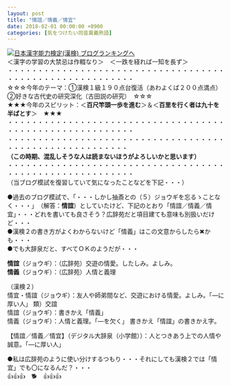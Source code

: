 ```yaml
---
layout: post
title: "情誼／情義／情宜"
date: 2018-02-01 00:00:00 +0900
categories: [気をつけたい同音異義熟語]
---
```


[![](/syuusyuu9701/assets/images/情誼／情義／情宜-br_c_3028_1.gif)](http://blog.with2.net/link.php?1659096:3028 "日本漢字能力検定(漢検) ブログランキングへ")[日本漢字能力検定(漢検) ブログランキングへ](http://blog.with2.net/link.php?1659096:3028)  
＜漢字の学習の大禁忌は作輟なり＞　＜一跌を経れば一知を長ず＞  
・・・・・・・・・・・・・・・・・・・・・・・・・・・・・・・・・・・・・・・・・・・・・・・・・・・・・・・・・  
☆☆☆今年のテーマ：①漢検１級１９０点台復活（あわよくば２００点満点）　②好きな古代史の研究深化（古田説の研究）　☆☆☆  
★★★今年のスピリット：＜**百尺竿頭一歩を進む**＞＆＜**百里を行く者は九十を半ばとす**＞　★★★  
・・・・・・・・・・・・・・・・・・・・・・・・・・・・・・・・・・・・・・・・・・・・・・・・・・・・・・・・・  
・・・・・・・・・・・・・・・・・・・・・・・・・・・・・・・・・・・・・・・・・・・・・・・・・・・・・・・・  
**（この時期、混乱しそうな人は読まないほうがよろしいかと思います）**  
・・・・・・・・・・・・・・・・・・・・・・・・・・・・・・・・・・・・・・・・・・・・・・・・・・・・・・・・・  
（当ブログ模試を復習していて気になったことなどを下記・・・）  
  
●過去のブログ模試で、「・・・しかし抽斎との（５）ジョウギを忘るゝことなく・・・」　（解答：**情誼**）としていたけど、下記のとおり「情誼／情義／情宜」・・・どれを書いても良さそう？広辞苑だと項目建ても意味も別扱いだけど・・・  
●漢検２の書き方がよくわからないけど「情義」はこの文意からしたら✖かも・・・  
●でも大辞泉だと、すべてＯＫのようだが・・・  
  
**情誼**（ジョウギ）：（広辞苑）交遊の情愛。したしみ。よしみ。  
**情義**（ジョウギ）：（広辞苑）人情と義理  
  
（漢検２）  
情宜・情誼（ジョウギ）：友人や師弟間など、交遊における情愛。よしみ。「―に厚い人」 類）交誼  
情誼（ジョウギ）：書きかえ「情義」  
情義（ジョウギ）：人情と義理。「―を欠く」 書きかえ「情誼」の書きかえ字。  
  
【情誼／情義／情宜】（デジタル大辞泉（小学館））：人とつきあう上での人情や誠意。「―に厚い人」  
  
●私は広辞苑のように使い分けするつもり・・・それにしても漢検２では「情宜」でも〇になるんだ？・・・  
👍👍👍　🐕　👍👍👍